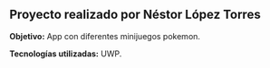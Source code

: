 ## Proyecto realizado por Néstor López Torres

<b>Objetivo:</b> App con diferentes minijuegos pokemon.

<b>Tecnologías utilizadas:</b> UWP.
